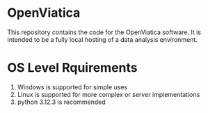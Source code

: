 # OpenViatica
This repository contains the  code for the OpenViatica software. It is intended to be a fully local hosting of a data analysis environment.

# OS Level Rquirements
1. Windows is supported for simple uses
2. Linux is supported for more complex or server implementations
3. python 3.12.3 is recommended